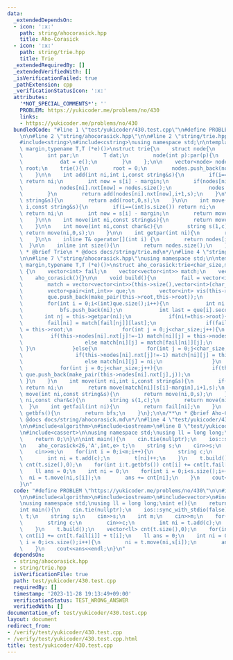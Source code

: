 ```yaml
---
data:
  _extendedDependsOn:
  - icon: ':x:'
    path: string/ahocorasick.hpp
    title: Aho-Corasick
  - icon: ':x:'
    path: string/trie.hpp
    title: Trie
  _extendedRequiredBy: []
  _extendedVerifiedWith: []
  _isVerificationFailed: true
  _pathExtension: cpp
  _verificationStatusIcon: ':x:'
  attributes:
    '*NOT_SPECIAL_COMMENTS*': ''
    PROBLEM: https://yukicoder.me/problems/no/430
    links:
    - https://yukicoder.me/problems/no/430
  bundledCode: "#line 1 \"test/yukicoder/430.test.cpp\"\n#define PROBLEM \"https://yukicoder.me/problems/no/430\"\
    \n\n#line 2 \"string/ahocorasick.hpp\"\n\n#line 2 \"string/trie.hpp\"\n\n#include<vector>\n\
    #include<string>\n#include<cstring>\nusing namespace std;\n\ntemplate<int char_size,char\
    \ margin,typename T,T (*e)()>\nstruct trie{\n    struct node{\n        int nxt[char_size];\n\
    \        int par;\n        T dat;\n        node(int p):par(p){\n            memset(nxt,-1,sizeof(nxt));\n\
    \            dat = e();\n        }\n    };\n\n    vector<node> nodes;\n    int\
    \ root;\n    trie(){\n        root = 0;\n        nodes.push_back(node(-1));\n\
    \    }\n\n    int add(int ni,int i,const string&s){\n        if(i==(int)s.size())\
    \ return ni;\n        int now = s[i] - margin;\n        if(nodes[ni].nxt[now]==-1){\n\
    \            nodes[ni].nxt[now] = nodes.size();\n            nodes.push_back(node(ni));\n\
    \        }\n        return add(nodes[ni].nxt[now],i+1,s);\n    }\n\n    int add(const\
    \ string&s){\n        return add(root,0,s);\n    }\n\n    int move(int ni,int\
    \ i,const string&s){\n        if(i==(int)s.size()) return ni;\n        if(ni==-1)\
    \ return ni;\n        int now = s[i] - margin;\n        return move(nodes[ni].nxt[now],i+1,s);\n\
    \    }\n\n    int move(int ni,const string&s){\n        return move(ni,0,s);\n\
    \    }\n\n    int move(int ni,const char&c){\n        string s(1,c);\n       \
    \ return move(ni,0,s);\n    }\n\n    int getpar(int ni){\n        return nodes[ni].par;\n\
    \    }\n\n    inline T& operator[](int i) {\n        return nodes[i].dat;\n  \
    \  }\n\n    inline int size(){\n        return nodes.size();\n    }\n};\n\n/**\n\
    \ * @brief Trie\n * @docs docs/string/trie.md\n*/\n#line 4 \"string/ahocorasick.hpp\"\
    \n\n#line 7 \"string/ahocorasick.hpp\"\nusing namespace std;\n\ntemplate<int char_size,int\
    \ margin,typename T,T (*e)()>\nstruct aho_corasick:trie<char_size,margin,T,e>\
    \ {\n    vector<int> fail;\n    vector<vector<int>> match;\n    vector<int> bfs;\n\
    \    aho_corasick(){}\n\n    void build(){\n        fail = vector<int>(this->size(),this->root);\n\
    \        match = vector<vector<int>>(this->size(),vector<int>(char_size,-1));\n\
    \        vector<pair<int,int>> que;\n        vector<int> vis(this->size(),0);\n\
    \        que.push_back(make_pair(this->root,this->root));\n        vis[0] = 1;\n\
    \        for(int i = 0;i<(int)que.size();i++){\n            int ni = que[i].first;\n\
    \            bfs.push_back(ni);\n            int last = que[i].second;\n     \
    \       int nj = this->getpar(ni);\n            if(ni!=this->root){\n        \
    \        fail[ni] = match[fail[nj]][last];\n                if(fail[ni]==ni) fail[ni]\
    \ = this->root;\n                for(int j = 0;j<char_size;j++){\n           \
    \         if(this->nodes[ni].nxt[j]!=-1) match[ni][j] = this->nodes[ni].nxt[j];\n\
    \                    else match[ni][j] = match[fail[ni]][j];\n               \
    \ }\n            }else{\n                for(int j = 0;j<char_size;j++){\n   \
    \                 if(this->nodes[ni].nxt[j]!=-1) match[ni][j] = this->nodes[ni].nxt[j];\n\
    \                    else match[ni][j] = ni;\n                }\n            }\n\
    \            for(int j = 0;j<char_size;j++){\n                if(this->nodes[ni].nxt[j]!=-1)\
    \ que.push_back(make_pair(this->nodes[ni].nxt[j],j));\n            }\n       \
    \ }\n    }\n    int move(int ni,int i,const string&s){\n        if(i==(int)s.size())\
    \ return ni;\n        return move(match[ni][s[i]-margin],i+1,s);\n    }\n    int\
    \ move(int ni,const string&s){\n        return move(ni,0,s);\n    }\n    int move(int\
    \ ni,const char&c){\n        string s(1,c);\n        return move(ni,0,s);\n  \
    \  }\n    int getfail(int ni){\n        return fail[ni];\n    }\n    vector<int>\
    \ getbfs(){\n        return bfs;\n    }\n};\n\n/**\n * @brief Aho-Corasick\n *\
    \ @docs docs/string/ahocorasick.md\n*/\n#line 4 \"test/yukicoder/430.test.cpp\"\
    \n\n#include<algorithm>\n#include<iostream>\n#line 8 \"test/yukicoder/430.test.cpp\"\
    \n#include<cassert>\n\nusing namespace std;\nusing ll = long long;\nint e(){\n\
    \    return 0;\n}\n\nint main(){\n    cin.tie(nullptr);\n    ios::sync_with_stdio(false);\n\
    \n    aho_corasick<26,'A',int,e> t;\n    string s;\n    cin>>s;\n    int m;\n\
    \    cin>>m;\n    for(int i = 0;i<m;i++){\n        string c;\n        cin>>c;\n\
    \        int ni = t.add(c);\n        t[ni]++;\n    }\n    t.build();\n    vector<ll>\
    \ cnt(t.size(),0);\n    for(int i:t.getbfs()) cnt[i] += cnt[t.fail[i]] + t[i];\n\
    \    ll ans = 0;\n    int ni = 0;\n    for(int i = 0;i<s.size();i++){\n      \
    \  ni = t.move(ni,s[i]);\n        ans += cnt[ni];\n    }\n    cout<<ans<<endl;\n\
    }\n"
  code: "#define PROBLEM \"https://yukicoder.me/problems/no/430\"\n\n#include \"string/ahocorasick.hpp\"\
    \n\n#include<algorithm>\n#include<iostream>\n#include<vector>\n#include<cassert>\n\
    \nusing namespace std;\nusing ll = long long;\nint e(){\n    return 0;\n}\n\n\
    int main(){\n    cin.tie(nullptr);\n    ios::sync_with_stdio(false);\n\n    aho_corasick<26,'A',int,e>\
    \ t;\n    string s;\n    cin>>s;\n    int m;\n    cin>>m;\n    for(int i = 0;i<m;i++){\n\
    \        string c;\n        cin>>c;\n        int ni = t.add(c);\n        t[ni]++;\n\
    \    }\n    t.build();\n    vector<ll> cnt(t.size(),0);\n    for(int i:t.getbfs())\
    \ cnt[i] += cnt[t.fail[i]] + t[i];\n    ll ans = 0;\n    int ni = 0;\n    for(int\
    \ i = 0;i<s.size();i++){\n        ni = t.move(ni,s[i]);\n        ans += cnt[ni];\n\
    \    }\n    cout<<ans<<endl;\n}\n"
  dependsOn:
  - string/ahocorasick.hpp
  - string/trie.hpp
  isVerificationFile: true
  path: test/yukicoder/430.test.cpp
  requiredBy: []
  timestamp: '2023-11-28 19:13:49+09:00'
  verificationStatus: TEST_WRONG_ANSWER
  verifiedWith: []
documentation_of: test/yukicoder/430.test.cpp
layout: document
redirect_from:
- /verify/test/yukicoder/430.test.cpp
- /verify/test/yukicoder/430.test.cpp.html
title: test/yukicoder/430.test.cpp
---
```

